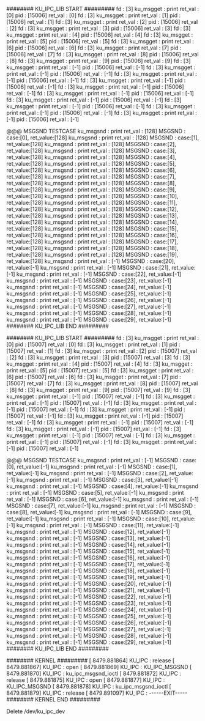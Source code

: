 
######## KU_IPC_LIB START #########
fd : [3]
ku_msgget : print ret_val : [0]
pid : [15006]
ret_val : [0]
fd : [3]
ku_msgget : print ret_val : [1]
pid : [15006]
ret_val : [1]
fd : [3]
ku_msgget : print ret_val : [2]
pid : [15006]
ret_val : [2]
fd : [3]
ku_msgget : print ret_val : [3]
pid : [15006]
ret_val : [3]
fd : [3]
ku_msgget : print ret_val : [4]
pid : [15006]
ret_val : [4]
fd : [3]
ku_msgget : print ret_val : [5]
pid : [15006]
ret_val : [5]
fd : [3]
ku_msgget : print ret_val : [6]
pid : [15006]
ret_val : [6]
fd : [3]
ku_msgget : print ret_val : [7]
pid : [15006]
ret_val : [7]
fd : [3]
ku_msgget : print ret_val : [8]
pid : [15006]
ret_val : [8]
fd : [3]
ku_msgget : print ret_val : [9]
pid : [15006]
ret_val : [9]
fd : [3]
ku_msgget : print ret_val : [-1]
pid : [15006]
ret_val : [-1]
fd : [3]
ku_msgget : print ret_val : [-1]
pid : [15006]
ret_val : [-1]
fd : [3]
ku_msgget : print ret_val : [-1]
pid : [15006]
ret_val : [-1]
fd : [3]
ku_msgget : print ret_val : [-1]
pid : [15006]
ret_val : [-1]
fd : [3]
ku_msgget : print ret_val : [-1]
pid : [15006]
ret_val : [-1]
fd : [3]
ku_msgget : print ret_val : [-1]
pid : [15006]
ret_val : [-1]
fd : [3]
ku_msgget : print ret_val : [-1]
pid : [15006]
ret_val : [-1]
fd : [3]
ku_msgget : print ret_val : [-1]
pid : [15006]
ret_val : [-1]
fd : [3]
ku_msgget : print ret_val : [-1]
pid : [15006]
ret_val : [-1]
fd : [3]
ku_msgget : print ret_val : [-1]
pid : [15006]
ret_val : [-1]

@@@ MSGSND TESTCASE
ku_msgsnd : print ret_val : [128]
MSGSND : case:[0], ret_value:[128]
ku_msgsnd : print ret_val : [128]
MSGSND : case:[1], ret_value:[128]
ku_msgsnd : print ret_val : [128]
MSGSND : case:[2], ret_value:[128]
ku_msgsnd : print ret_val : [128]
MSGSND : case:[3], ret_value:[128]
ku_msgsnd : print ret_val : [128]
MSGSND : case:[4], ret_value:[128]
ku_msgsnd : print ret_val : [128]
MSGSND : case:[5], ret_value:[128]
ku_msgsnd : print ret_val : [128]
MSGSND : case:[6], ret_value:[128]
ku_msgsnd : print ret_val : [128]
MSGSND : case:[7], ret_value:[128]
ku_msgsnd : print ret_val : [128]
MSGSND : case:[8], ret_value:[128]
ku_msgsnd : print ret_val : [128]
MSGSND : case:[9], ret_value:[128]
ku_msgsnd : print ret_val : [128]
MSGSND : case:[10], ret_value:[128]
ku_msgsnd : print ret_val : [128]
MSGSND : case:[11], ret_value:[128]
ku_msgsnd : print ret_val : [128]
MSGSND : case:[12], ret_value:[128]
ku_msgsnd : print ret_val : [128]
MSGSND : case:[13], ret_value:[128]
ku_msgsnd : print ret_val : [128]
MSGSND : case:[14], ret_value:[128]
ku_msgsnd : print ret_val : [128]
MSGSND : case:[15], ret_value:[128]
ku_msgsnd : print ret_val : [128]
MSGSND : case:[16], ret_value:[128]
ku_msgsnd : print ret_val : [128]
MSGSND : case:[17], ret_value:[128]
ku_msgsnd : print ret_val : [128]
MSGSND : case:[18], ret_value:[128]
ku_msgsnd : print ret_val : [128]
MSGSND : case:[19], ret_value:[128]
ku_msgsnd : print ret_val : [-1]
MSGSND : case:[20], ret_value:[-1]
ku_msgsnd : print ret_val : [-1]
MSGSND : case:[21], ret_value:[-1]
ku_msgsnd : print ret_val : [-1]
MSGSND : case:[22], ret_value:[-1]
ku_msgsnd : print ret_val : [-1]
MSGSND : case:[23], ret_value:[-1]
ku_msgsnd : print ret_val : [-1]
MSGSND : case:[24], ret_value:[-1]
ku_msgsnd : print ret_val : [-1]
MSGSND : case:[25], ret_value:[-1]
ku_msgsnd : print ret_val : [-1]
MSGSND : case:[26], ret_value:[-1]
ku_msgsnd : print ret_val : [-1]
MSGSND : case:[27], ret_value:[-1]
ku_msgsnd : print ret_val : [-1]
MSGSND : case:[28], ret_value:[-1]
ku_msgsnd : print ret_val : [-1]
MSGSND : case:[29], ret_value:[-1]
######## KU_IPC_LIB END #########

######## KU_IPC_LIB START #########
fd : [3]
ku_msgget : print ret_val : [0]
pid : [15007]
ret_val : [0]
fd : [3]
ku_msgget : print ret_val : [1]
pid : [15007]
ret_val : [1]
fd : [3]
ku_msgget : print ret_val : [2]
pid : [15007]
ret_val : [2]
fd : [3]
ku_msgget : print ret_val : [3]
pid : [15007]
ret_val : [3]
fd : [3]
ku_msgget : print ret_val : [4]
pid : [15007]
ret_val : [4]
fd : [3]
ku_msgget : print ret_val : [5]
pid : [15007]
ret_val : [5]
fd : [3]
ku_msgget : print ret_val : [6]
pid : [15007]
ret_val : [6]
fd : [3]
ku_msgget : print ret_val : [7]
pid : [15007]
ret_val : [7]
fd : [3]
ku_msgget : print ret_val : [8]
pid : [15007]
ret_val : [8]
fd : [3]
ku_msgget : print ret_val : [9]
pid : [15007]
ret_val : [9]
fd : [3]
ku_msgget : print ret_val : [-1]
pid : [15007]
ret_val : [-1]
fd : [3]
ku_msgget : print ret_val : [-1]
pid : [15007]
ret_val : [-1]
fd : [3]
ku_msgget : print ret_val : [-1]
pid : [15007]
ret_val : [-1]
fd : [3]
ku_msgget : print ret_val : [-1]
pid : [15007]
ret_val : [-1]
fd : [3]
ku_msgget : print ret_val : [-1]
pid : [15007]
ret_val : [-1]
fd : [3]
ku_msgget : print ret_val : [-1]
pid : [15007]
ret_val : [-1]
fd : [3]
ku_msgget : print ret_val : [-1]
pid : [15007]
ret_val : [-1]
fd : [3]
ku_msgget : print ret_val : [-1]
pid : [15007]
ret_val : [-1]
fd : [3]
ku_msgget : print ret_val : [-1]
pid : [15007]
ret_val : [-1]
fd : [3]
ku_msgget : print ret_val : [-1]
pid : [15007]
ret_val : [-1]

@@@ MSGSND TESTCASE
ku_msgsnd : print ret_val : [-1]
MSGSND : case:[0], ret_value:[-1]
ku_msgsnd : print ret_val : [-1]
MSGSND : case:[1], ret_value:[-1]
ku_msgsnd : print ret_val : [-1]
MSGSND : case:[2], ret_value:[-1]
ku_msgsnd : print ret_val : [-1]
MSGSND : case:[3], ret_value:[-1]
ku_msgsnd : print ret_val : [-1]
MSGSND : case:[4], ret_value:[-1]
ku_msgsnd : print ret_val : [-1]
MSGSND : case:[5], ret_value:[-1]
ku_msgsnd : print ret_val : [-1]
MSGSND : case:[6], ret_value:[-1]
ku_msgsnd : print ret_val : [-1]
MSGSND : case:[7], ret_value:[-1]
ku_msgsnd : print ret_val : [-1]
MSGSND : case:[8], ret_value:[-1]
ku_msgsnd : print ret_val : [-1]
MSGSND : case:[9], ret_value:[-1]
ku_msgsnd : print ret_val : [-1]
MSGSND : case:[10], ret_value:[-1]
ku_msgsnd : print ret_val : [-1]
MSGSND : case:[11], ret_value:[-1]
ku_msgsnd : print ret_val : [-1]
MSGSND : case:[12], ret_value:[-1]
ku_msgsnd : print ret_val : [-1]
MSGSND : case:[13], ret_value:[-1]
ku_msgsnd : print ret_val : [-1]
MSGSND : case:[14], ret_value:[-1]
ku_msgsnd : print ret_val : [-1]
MSGSND : case:[15], ret_value:[-1]
ku_msgsnd : print ret_val : [-1]
MSGSND : case:[16], ret_value:[-1]
ku_msgsnd : print ret_val : [-1]
MSGSND : case:[17], ret_value:[-1]
ku_msgsnd : print ret_val : [-1]
MSGSND : case:[18], ret_value:[-1]
ku_msgsnd : print ret_val : [-1]
MSGSND : case:[19], ret_value:[-1]
ku_msgsnd : print ret_val : [-1]
MSGSND : case:[20], ret_value:[-1]
ku_msgsnd : print ret_val : [-1]
MSGSND : case:[21], ret_value:[-1]
ku_msgsnd : print ret_val : [-1]
MSGSND : case:[22], ret_value:[-1]
ku_msgsnd : print ret_val : [-1]
MSGSND : case:[23], ret_value:[-1]
ku_msgsnd : print ret_val : [-1]
MSGSND : case:[24], ret_value:[-1]
ku_msgsnd : print ret_val : [-1]
MSGSND : case:[25], ret_value:[-1]
ku_msgsnd : print ret_val : [-1]
MSGSND : case:[26], ret_value:[-1]
ku_msgsnd : print ret_val : [-1]
MSGSND : case:[27], ret_value:[-1]
ku_msgsnd : print ret_val : [-1]
MSGSND : case:[28], ret_value:[-1]
ku_msgsnd : print ret_val : [-1]
MSGSND : case:[29], ret_value:[-1]
######## KU_IPC_LIB END #########


######## KERNEL #########
[ 8479.881864] KU_IPC : release
[ 8479.881867] KU_IPC : open
[ 8479.881869] KU_IPC : KU_IPC_MSGSND
[ 8479.881870] KU_IPC : ku_ipc_msgsnd_ioctl
[ 8479.881872] KU_IPC : release
[ 8479.881875] KU_IPC : open
[ 8479.881877] KU_IPC : KU_IPC_MSGSND
[ 8479.881878] KU_IPC : ku_ipc_msgsnd_ioctl
[ 8479.881879] KU_IPC : release
[ 8479.891097] KU_IPC : ------EXIT-----
######## KERNEL END #########

Delete /dev/ku_ipc_dev
